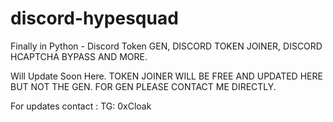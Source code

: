 # discord-hypesquad
Finally in Python - Discord Token GEN, DISCORD TOKEN JOINER, DISCORD HCAPTCHA BYPASS AND MORE.

Will Update Soon Here. TOKEN JOINER WILL BE FREE AND UPDATED HERE BUT NOT THE GEN. FOR GEN PLEASE CONTACT ME DIRECTLY.

For updates contact : TG: 0xCloak
